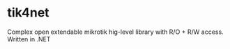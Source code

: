 # tik4net
Complex open extendable mikrotik hig-level library with R/O + R/W access. Written in .NET
